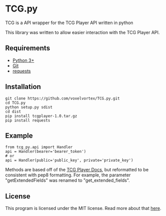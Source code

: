 # TCG.py
TCG is a API wrapper for the TCG Player API written in python

This library was written to allow easier interaction with the TCG Player API.

## Requirements

- [Python 3+](https://www.python.org/)
- [Git](https://git-scm.com/)
- [requests](https://pypi.org/project/requests/)

## Installation

```
git clone https://github.com/voxelvortex/TCG.py.git
cd TCG.py
python setup.py sdist
cd dist
pip install tcgplayer-1.0.tar.gz
pip install requests
```

## Example

```
from tcg_py.api import Handler
api = Handler(bearer='bearer_token')
# or
api = Handler(public='public_key', private='private_key')
```

Methods are based off of the [TCG Player Docs](docs.tcgplayer.com/reference), but reformatted to be consistent with pep8 formatting.
For example, the parameter "getExtendedFields" was renamed to "get_extended_fields". 

## License

This program is licensed under the MIT license. Read more about that [here](https://opensource.org/licenses/MIT).

